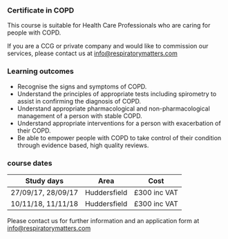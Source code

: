 ### Certificate in COPD

This course is suitable for Health Care Professionals who are caring for people with COPD.

If you are a CCG or private company and would like to commission our services, please contact us at info@respiratorymatters.com

### Learning outcomes

* Recognise the signs and symptoms of COPD.
* Understand the principles of appropriate tests including spirometry to assist in confirming the diagnosis of COPD.
* Understand appropriate pharmacological and non-pharmacological management of a person with stable COPD.
* Understand appropriate interventions for a person with exacerbation of their COPD.
* Be able to empower people with COPD to take control of their condition through evidence based, high quality reviews.

### course dates

| Study days          | Area         | Cost        |
|---------------------|--------------|-------------|
| 27/09/17, 28/09/17  | Huddersfield | £300 inc VAT|
| 10/11/18, 11/11/18  | Huddersfield | £300 inc VAT|

Please contact us for further information and an application form at info@respiratorymatters.com
